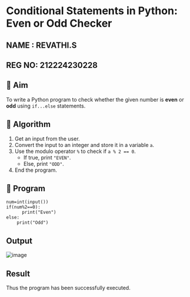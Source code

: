# Conditional Statements in Python: Even or Odd Checker
## NAME : REVATHI.S
## REG NO: 212224230228
## 🎯 Aim
To write a Python program to check whether the given number is **even** or **odd** using `if...else` statements.

## 🧠 Algorithm
1. Get an input from the user.
2. Convert the input to an integer and store it in a variable `a`.
3. Use the modulo operator `%` to check if `a % 2 == 0`.
   - If true, print `"EVEN"`.
   - Else, print `"ODD"`.
4. End the program.

## 🧾 Program
```
num=int(input())
if(num%2==0):
      print("Even")
else:
    print("Odd")
``` 
## Output
![image](https://github.com/user-attachments/assets/d061a9c2-c1f3-45da-9b93-cab4a7728689)


## Result
Thus the program has been successfully executed.
